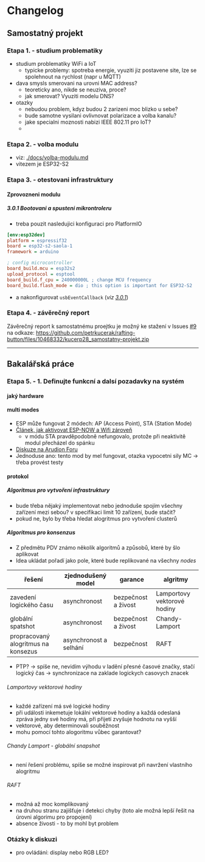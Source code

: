 # Changelog

## Samostatný projekt

### Etapa 1. - studium problematiky

- studium problematiky WiFi a IoT
  - typicke problemy: spotreba energie, vyuziti jiz postavene site, lze se spolehnout na rychlost (napr u MQTT)
- dava smysls smerovani na urovni MAC address?
  - teoreticky ano, nikde se neuziva, proce?
  - jak smerovat? Vyuziti modelu DNS?
- otazky
  - nebudou problem, kdyz budou 2 zarizeni moc blizko u sebe?
  - bude samotne vysilani ovlivnovat polarizace a volba kanalu?
  - jake specialni moznosti nabizi IEEE 802.11 pro IoT?
  - 

### Etapa 2. - volba modulu

- viz: [./docs/volba-modulu.md](./docs/volba-modulu.md)
- vitezem je ESP32-S2

### Etapa 3. - otestovani infrastruktury
#### Zprovozneni modulu

##### 3.0.1 Bootovani a spusteni mikrontroleru

- treba pouzit nasledujici konfiguraci pro PlatformIO
```ini
[env:esp32dev]
platform = espressif32
board = esp32-s2-saola-1
framework = arduino

; config microcontroller
board_build.mcu = esp32s2
upload_protocol = esptool
board_build.f_cpu = 240000000L ; change MCU frequency
board_build.flash_mode = dio ; this option is important for ESP32-S2
```
- a nakonfigurovat `usbEventCallback` (*viz [3.0.1](https://github.com/petrkucerak/rafting-button/releases/tag/3.0.1)*)


### Etapa 4. - závěrečný report

Závěrečný report k samostatnému proejtku je možný ke stažení v Issues [#9](https://github.com/petrkucerak/rafting-button/issues/9) na odkaze: https://github.com/petrkucerak/rafting-button/files/10468332/kucerp28_samostatny-projekt.zip

---

## Bakalářská práce

### Etapa 5. - 1. Definujte funkcní a dalsí pozadavky na systém

#### jaký hardware

#### multi modes

- ESP může fungovat 2 módech: AP (Access Point), STA (Station Mode)
- [Článek, jak aktivovat ESP-NOW a Wifi zároveň](https://www.electrosoftcloud.com/en/esp32-wifi-and-esp-now-simultaneously/)
  - v módu STA pravděpodobně nefungovalo, protože při neaktivitě modul přecházel do spánku
- [Diskuze na Arudion Foru](https://forum.arduino.cc/t/use-esp-now-and-wifi-simultaneously-on-esp32/1034555/16)
- Jednoduse ano: tento mod by mel fungovat, otazka vypocetni sily MC -> třeba provést testy

#### protokol

##### Algoritmus pro vytvoření infrastruktury

- bude třeba nějaký implementovat nebo jednoduše spojím všechny zařízení mezi sebou? v specifikaci limit 10 zařízení, bude stačit?
- pokud ne, bylo by třeba hledat alogritmus pro vytvoření clusterů

##### Algoritmus pro konsenzus

- Z předmětu PDV známo několik algoritmů a způsobů, které by šlo aplikovat
- Idea ukládat pořadí jako pole, které bude replikované na všechny *nodes*

| řešení                              | zjednodušený model     | garance             | algritmy                    |
| ----------------------------------- | ---------------------- | ------------------- | --------------------------- |
| zavedení logického času             | asynchronost           | bezpečnost a živost | Lamportovy vektorové hodiny |
| globální spatshot                   | asynchronost           | bezpečnost a živost | Chandy-Lamport              |
| propracovaný alogritmus na konsezus | asynchronost a selhání | bezpečnost          | RAFT                        |

- PTP? -> spíše ne, nevidím výhodu v ladění přesné časové značky, stačí logický čas -> synchronizace na zaklade logickych casovych znacek

###### Lamportovy vektorové hodiny

- každé zařízení má své logické hodiny
- při události inkemetuje lokální vektorové hodiny a každá odeslaná zpráva jedny své hodiny má, při přijetí zvyšuje hodnotu na vyšší
- vektorové, aby determinovali souběžnost
- mohu pomocí tohto alogoritmu vůbec garantovat?

###### Chandy Lamport - globální snapshot

- není řešení problému, spíše se možné inspirovat při navržení vlastního alogritmu

###### RAFT

- možná až moc komplikovaný
- na druhou stranu zajišťuje i detekci chyby (toto ale možná lepší řešit na úrovni algorimu pro propojení)
- absence živosti - to by mohl byt problem

### Otázky k diskuzi
- pro ovládání: display nebo RGB LED?